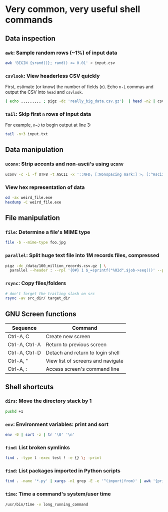 # Very common, very useful shell commands

## Data inspection

### `awk`: Sample random rows (~1%) of input data
```sh
awk 'BEGIN {srand()}; rand() <= 0.01' < input.csv
```

### `csvlook`: View headerless CSV quickly
First, estimate (or know) the number of fields (`n`). Echo `n-1` commas and output the CSV into `head` and `csvlook`.
```sh
( echo ,,,,,,,,, ; pigz -dc 'really_big_data.csv.gz')  | head -n2 | csvlook
```

### `tail`: Skip first `n` rows of input data
For example, `n=3` to begin output at line 3:
```sh
tail -n+3 input.txt
```

## Data manipulation

### `uconv`: Strip accents and non-ascii's using `uconv`
```sh
uconv -c -i -f UTF8 -t ASCII -x '::NFD; [:Nonspacing mark:] >; [:^Ascii:] >; ::Upper; ::NFC;'
```

### View hex representation of data
```sh
od -ax weird_file.exe
hexdump -C weird_file.exe
```

## File manipulation

### `file`: Determine a file's MIME type
```sh
file -b --mime-type foo.jpg
```

### `parallel`: Split huge text file into 1M records files, compressed
```sh
pigz -dc /data/100_million_records.csv.gz | \
  parallel --header : --rpl '{0#} 1 $_=sprintf("%02d",$job->seq())' --pipe -N1000000 'pigz -9c > 100_million_records_part_{0#}.gz'
```

### `rsync`: Copy files/folders
```sh
# don't forget the trailing slash on src
rsync -av src_dir/ target_dir
```

## GNU Screen functions
|Sequence|Command|
|----|----|
|Ctrl-A, C|Create new screen|
|Ctrl-A, Ctrl-A|Return to previous screen|
|Ctrl-A, Ctrl-D|Detach and return to login shell|
|Ctrl-A, "|View list of screens and navigate|
|Ctrl-A, :|Access screen's command line|

## Shell shortcuts

### `dirs`: Move the directory stack by 1
```sh
pushd +1
```

### `env`: Environment variables: print and sort
```sh
env -0 | sort -z | tr '\0' '\n'
```
### `find`: List broken symlinks
```sh
find . -type l -exec test ! -e {} \; -print
```

### `find`: List packages imported in Python scripts
```sh
find . -name '*.py' | xargs -n1 grep -E -e '^(import|from)' | awk '{print $2}' | sort  | uniq > ~/python_packages.txt
```

### `time`: Time a command's system/user time
```sh
/usr/bin/time -v long_running_command
```

